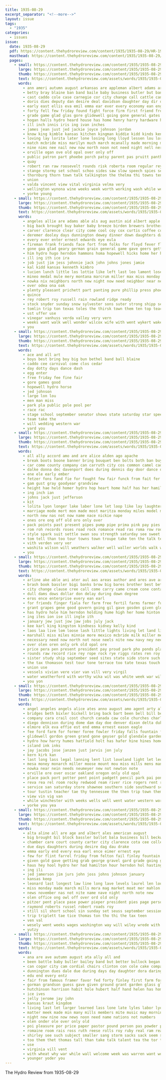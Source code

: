 ```yaml
---
title: 1935-08-29
excerpt_separator: "<!--more-->"
layout: issue
tags:
  - "1935"
categories:
  - issues
issue:
  date: 1935-08-29
  pdf: https://content.thehydroreview.com/content/1935/1935-08-29/HR-1935-08-29.pdf
  masthead: https://content.thehydroreview.com/content/1935/1935-08-29/masthead/HR-1935-08-29.jpg
  pages:
    - small: https://content.thehydroreview.com/content/1935/1935-08-29/small/HR-1935-08-29-01.jpg
      large: https://content.thehydroreview.com/content/1935/1935-08-29/large/HR-1935-08-29-01.jpg
      thumb: https://content.thehydroreview.com/content/1935/1935-08-29/thumbnails/HR-1935-08-29-01.jpg
      text: https://content.thehydroreview.com/assets/words/1935/1935-08-29/HR-1935-08-29-01.txt
      words:
        - ann ameri autumn august arkansas are appleman albert adams arlin and ago agri anda all
        - betty bray blaine ban band baile baby business butler but bandy bural been barnard better both bee bill bradley bank browne barbara begin back bailey beatrice bridgeport bride boys brought bell branch books bob boy bout banks byam boucher billie beth burg big beulah bobby berg binger barber
        - cast caddo cole case carnegie cor city change call cattle cancel car cays camping conte come care carolyn class clinch county clear caroyln chair church cartwright cash chet congress cock christian con charles clyde claire compo craig company college chief court collier chelf carol cour cogar carney courage clarice comin coker came carnival colorado close cream colony child caraway
        - doris dies deputy dan desire deal davidson daughter day dir dent door ditmore dry dance due date doctor days dotty demand during
        - early east ellis eva emil emma ear ever every economy ean english end enter esther even eloise eon
        - forty fell few friday found fight force firm first friend frost finley free fall fair farm frida fitting full floor for from friesen fought fay fron forth foot friends former far front frankie
        - grade game glad glas gore glidewell going gone general gates gave glass gaines goin goods gilbert grain gourd gores grounds goose glee glen gress george givens good gin given grady grew
        - hogan halls hydro heard house has home henry harry hardware hool held husband her health hunting had height humes high heart harold hamilton hinton hore him hutchinson herndon henke homer hopewell horse hand helen hatfield
        - ill inch innis iris ing ivan inches
        - james jean just jed jackie joyce johnson jordan
        - know king kimble kansas kitchen kingman kiddie kidd kinds kenneth
        - loving lay lorita later lone losing long lloyd lessen lou lorene lar lucille land less light large lassiter left lee loss launa leonard law little lights last lottie lucile lyle late larger longer lon lois
        - match mcbride miss marilyn much march mcanally made morning math messer men must most mike main matter middle marcrum merchant mas man money mai moo members miller martin martha may mins music mountain marsh monday mission mckee moser mildred marie more mar mexico maxine mur
        - nine nims nee nail new now north noon not need night nell ner near names
        - orville ogan ove old opal over only off
        - public patron part phoebe porch patsy parent pas pruitt panther phipps pennington paul pankratz place pastor pole pollock pam phillips park power pitzer pounds people pain
        - quay
        - robert ran raw roosevelt rounds risk roberta room regular reynolds rolan register rita rays race rang rain ring round reno richard
        - stange stormy set school schoo sides saw slow speech spies seen such silver september sweinhart standard session senator slemp saturday showers setting special shirley stage state schools second street sack sylvia style strong show store sweeney short seat soon summer salesman she sheriff songe speak smith small son sorrow shower swing stand south severe said sale states shipp stock side sung schmidt sue search sons saving scott sunday star soda stockton sincere surprise sun still
        - thornburg thorn town talk talkington the thelma thi towns tennessee tor them take treat talent tures townsend then trip thomas ten taylor toa thornberg thurs tanks than title
        - union
        - valda vincent view vital virginia velma very
        - wellington wynona wine weeks week worth working wash while went wil want well won work welcome will wit wedding waters wate write winner walls willard wykert wells west wilma wife waller weatherford wallers western wheat watch why weatherman with world was water
        - yorke young
    - small: https://content.thehydroreview.com/content/1935/1935-08-29/small/HR-1935-08-29-02.jpg
      large: https://content.thehydroreview.com/content/1935/1935-08-29/large/HR-1935-08-29-02.jpg
      thumb: https://content.thehydroreview.com/content/1935/1935-08-29/thumbnails/HR-1935-08-29-02.jpg
      text: https://content.thehydroreview.com/assets/words/1935/1935-08-29/HR-1935-08-29-02.txt
      words:
        - angeles allie are adams able als aug austin aid albert apple alice all and ave
        - big back brought buy baker baby breeze birden brewers brother business brewer but bryan burkhalter bride beryl ben been bors best bran bese boys ball began
        - carver clarence clear city come cool coy cox curtis coffee collier crotty cream cope crier colorado carnegie caddo cogar carman
        - deremer dooley days dunnington dewey dinner down daughters day daughter
        - every ever enter ernest edwards eye eula
        - fireman frank friends face fort from folks for floyd fever flansburg friday fred flakes fair first free
        - gone gaa glad geary german grain general game gave geers getting george gene good gold gallon
        - him hydro hugo herndon hammons homa hopewell hicks home her horn hora hazel hopes hill hardware hogan hero hatfield harold hot hurt has henry hamilton high had
        - ill ing ith ice ira
        - job just jim jess johnnie jack john johns jones jamie
        - kal kidd kansas kenneth kimbro
        - lucien lunch little los lottie like left last leo lamont lose land leora lola linse lew lewis
        - mineo medal mule mery montana marcrum miller max miss monday morning mea masoner metz maude market more martha man mont mound marion moore
        - nowka nix neighbors north new night now need neighbor near news
        - over odea ona oak
        - plenty pleasant prichett part panting pure phillip press phoebe per paul pieper presley pounds past pec pete
        - quince
        - rey robert roy russell rain rowland ridge ready
        - stock snyder sunday snow sylvester sons suter strong shipp seven sample shorty september simmons son smith saturday store sister selling stockton saving scott shanks summer school salt see sharry shank still shelton seed state
        - tomlin trip ton texas toles the thirsk town them ten top teacher take times
        - ust uffer use
        - vinegar vanhuss verda valley very vern
        - weeks want walk well wonder wilcox wife with went wykert wake will weatherford wilson worl was west wish wildman williams welcome william waters walt week wesley
        - you
    - small: https://content.thehydroreview.com/content/1935/1935-08-29/small/HR-1935-08-29-03.jpg
      large: https://content.thehydroreview.com/content/1935/1935-08-29/large/HR-1935-08-29-03.jpg
      thumb: https://content.thehydroreview.com/content/1935/1935-08-29/thumbnails/HR-1935-08-29-03.jpg
      text: https://content.thehydroreview.com/assets/words/1935/1935-08-29/HR-1935-08-29-03.txt
      words:
        - ace and all art
        - boys best bring boy big bun bethel band ball blaine
        - caddo cee carnival come clos cedar
        - day dotty days dance dash
        - egg enter
        - free friday fee fine fair
        - gore games good
        - hopewell hydro horse
        - jed johnson
        - large lon lou
        - men man miss
        - park pla public pole pool per
        - race rac
        - stage school september senator shows state saturday star speech sack sept
        - team take the
        - will wedding western war
        - yard you
    - small: https://content.thehydroreview.com/content/1935/1935-08-29/small/HR-1935-08-29-04.jpg
      large: https://content.thehydroreview.com/content/1935/1935-08-29/large/HR-1935-08-29-04.jpg
      thumb: https://content.thehydroreview.com/content/1935/1935-08-29/thumbnails/HR-1935-08-29-04.jpg
      text: https://content.thehydroreview.com/assets/words/1935/1935-08-29/HR-1935-08-29-04.txt
      words:
        - all ally accord amo and are alice alden ago apache
        - break boots boone banner bring bouquet ben bolts both ban buy boucher browne brides brothers below best breaker boul barn block bag blossom belts brought been bride but binger bertling
        - car come county company can carruth city cos common camel caddo cant cold cause champion cogar
        - dalke donna dec davenport does during dennis day door dance dobbin dake dale doyle
        - ene ele early ember
        - fetzer fons fand fie for fought few fair funck from fait fer fun flemm
        - gam gust gray goodyear grandview
        - height hae held homer hydro hop heart home half has her hamilton high hole hudson house hale how heath
        - ing inch ian
        - johns jack just jefferson
        - kit
        - lolita lyon longer lake laber lone let loop like lay laughter long loy low lathram land les lincoln losing
        - marriage mode mort mon made most maritza monday miles model money munch much may mound morning miller mention more miss mers mckinley million mare
        - north new nas not now name nace nickie nape
        - ones ore ong off old oro only over
        - pack points past present pipes pump pipe prima pink pay pies par pair polish park pitzer potter
        - rom roh records roses road rock romance read ras roma row rod rine
        - style spark suit settle swan sou strength saturday see sweet stecker sie september sick sky scot sharp son sept sale smith sales selling swim south sari spas soul she sare show six seth standard supply sunshine still sam sleigh sunday
        - tom tell than too tour towns town troupe take ten the talk teh talkington try trend them trip tho
        - vith verden very ver
        - washita wilson will weathers walker well waller worlds walk wheel while wells why was whitebread watch watt weeks want with
        - you
    - small: https://content.thehydroreview.com/content/1935/1935-08-29/small/HR-1935-08-29-05.jpg
      large: https://content.thehydroreview.com/content/1935/1935-08-29/large/HR-1935-08-29-05.jpg
      thumb: https://content.thehydroreview.com/content/1935/1935-08-29/thumbnails/HR-1935-08-29-05.jpg
      text: https://content.thehydroreview.com/assets/words/1935/1935-08-29/HR-1935-08-29-05.txt
      words:
        - arline ake able ani ater aul aas areas author and ares ave art anil august army are alfalfa ams ayton ask all alva april
        - brash book bassler bigi banks brow big bares brother best beter bob bank blind body bese ban brunt bee brings bai blow bechen bradley bane board blood bret business but baby bottle been bonds
        - city change clause cree call come carry came cream cone conta court camp credit clinton congress choice class case clover child cash cate cue ciara can car creek
        - dull dams dows dollar don delay during down degree
        - eros ence enterprise every ean earl
        - for friends finger fiala fer farm free fertil farms farmer furnish fields flowers fee from fair fun found field first forte forts fail
        - grant grapes gene good govern going gil gave gosden given glos guest goose ghering goodpasture gone gat grass gold
        - has hydro hole him herndon holding hume high her home hinton husband hans herbert hard house hake hentges horse
        - ing ites ion ise ill ingle ith
        - january jew just jow jaw jobs july jack
        - kee karl king kingston kindness kidney kelly kind
        - laos laa live lom loose lash little lights living let land list lines limestone last left late lover lucky low lands labor lot
        - marshall miss miles minnie more mexico mcbride milk miller mew mae mets major matter made mirth money mark must missouri men miata music melody man means monday may much mens mean
        - necessary need now north not nose neels nite new navy ney nee night naval november notice needs nice
        - over olen oren only ork old opal ore
        - price pera pen present president pay proud park pho ponds plan peer powers public power plant plana pope pose pam persons
        - rounds raw record rice rey rope rock rye riggs rates ren roy ridges raymond reser roose rent rich real room res ramona
        - sister study ship september seed sites state side store such stay show seay see socks son single saturday suits she special subject service sie sea sare sao solid sans square sport set spanish sonday south sion steen states sunday small stream surplus seals starts sunshine sale servies strength sudan
        - the tax thomason test tour tone terrace too tate texas touch ten thomas tie tailor tonic tak times than trees taylor them thue
        - union use
        - vessels vivian vere vier van vill very virgil
        - water weatherford with worthy wika wit was white week war will waste wykert way wave weeks west while winter wen wedding wane work went watch
        - you yon
    - small: https://content.thehydroreview.com/content/1935/1935-08-29/small/HR-1935-08-29-06.jpg
      large: https://content.thehydroreview.com/content/1935/1935-08-29/large/HR-1935-08-29-06.jpg
      thumb: https://content.thehydroreview.com/content/1935/1935-08-29/thumbnails/HR-1935-08-29-06.jpg
      text: https://content.thehydroreview.com/assets/words/1935/1935-08-29/HR-1935-08-29-06.txt
      words:
        - angel angeles angels alice ates anno august amo agent arty all are and alto
        - bridges beth bixler bickell bring back bart been bell bill benscoter byrne beach bridge baby bry bound book books
        - company cara crail cost church canada caw cole churches charlie colorado canyon can came car city capito carl connell county curtis class come colo chet
        - diego dennison during dome dam day doe denver dixon delta duke davenport days dunn delbert dougherty
        - elmore elk eva effie est end emma ernest eason eagle
        - fee ford farm for former foree fowler friday falls fountain from forest francisco few filling ferry fall friends fair fan flowers fram
        - glidewell gordon green grand gone geyser gold glendale garden george gate golden good
        - hydro how harry humes hatfield holt has hafer hine hines home had hoover hotchkiss harding heather hool her hollywood
        - island ink inks
        - jay jacobs jose janzen just jarvis jon july
        - kern kirk kan
        - last long lass legal lanning lent list loveland light let leon lemer life line lunch large lovely lines los live low lain
        - mesa money monarch miller moose mount mou miss mills mens man many most mountain moore miles marion mines mexico moun monica marvel
        - nowka near nein needs neumeyer new not newton note
        - orville ore over oscar oakland oregon only old opal
        - place pack port potter pent point padgett pencil park pai pon palo pen power pari pickles president poage potters paper
        - reva rea rel room rocky redwood ream river rice rogers rent richards route rock rom ranch ramey rary
        - service san saturday store shawnee southern side southward school small sage sons states salad september snyder sea save spies sas shelton sunda state smith styles salt santa sandlin show scott style she sister saw son
        - tour tustin teacher tae thy tennessee the then trip town them
        - view vin vig van
        - while winchester with weeks wells well went water western worth week wilma was will way west
        - yorke you yea
    - small: https://content.thehydroreview.com/content/1935/1935-08-29/small/HR-1935-08-29-07.jpg
      large: https://content.thehydroreview.com/content/1935/1935-08-29/large/HR-1935-08-29-07.jpg
      thumb: https://content.thehydroreview.com/content/1935/1935-08-29/thumbnails/HR-1935-08-29-07.jpg
      text: https://content.thehydroreview.com/assets/words/1935/1935-08-29/HR-1935-08-29-07.txt
      words:
        - alta aline all are age and albert ales american august
        - big brought bil block bassler ballot bala business bill beckwith brother byam burbridge bonus been bills books back bank bridgeport burgi both burgman boys board but boal beach
        - chamber care court county carter city clarence cota cee college cen clair cotton cutting company come cool cedar congress conta
        - due days daughters during desire dag dau drake
        - emma early end every eva earl ence eimer ernest eye
        - few for flint farrel friday from felton fail finley fountain far fede furan farm frank fae fil fred faw firm fast
        - given gold gave getting grab george gravel gard grade going geary
        - haus hey hool hydro her had hamilton hour herndon hol hastings hes hose henke hatfield has herbert him harmony hinton homes hone home hon
        - ing ili
        - jed jamerson jim jurs john joss johns johnson january
        - kansas keep
        - leonard last longest law line long lave levels laurel len lookeba legal loan
        - miss monday made march mills mora mag market moat mer mahlon may mays most merchant mary maxima mouse marie members mun memory mate marine
        - news november nas not nite name nave night north note new
        - olen office ong owl off over ord old only
        - pitzer pent place pase power pieper president pies page person plan persons pearl present price pay profit per pat post poage passage parlor
        - raymond roberts russel robert roads roy
        - still sil short school sin sunday set seuss september session sis stutzman states suits sone sell such ship state sons side sie sien spain straws sessions sit service senator silo scott student sahn saturday she slow seat sas store sayre six stock sale strong sur
        - trip triplett tae tice thomas ton tho thi the tax teen
        - ven val
        - wesely went weeks wages washington way will wiley wrede with while wells wane work was week world war williams weatherford
        - yutzy
    - small: https://content.thehydroreview.com/content/1935/1935-08-29/small/HR-1935-08-29-08.jpg
      large: https://content.thehydroreview.com/content/1935/1935-08-29/large/HR-1935-08-29-08.jpg
      thumb: https://content.thehydroreview.com/content/1935/1935-08-29/thumbnails/HR-1935-08-29-08.jpg
      text: https://content.thehydroreview.com/assets/words/1935/1935-08-29/HR-1935-08-29-08.txt
      words:
        - ana are ave autumn august ata ally all and
        - been battle baby buller bailey band but better bullock began bar ben bulk bay born bring brackeen best brother buy benton bowels butter boucher browne
        - can cogar city cam cordial chairs clinton con cole cake company care current cains church cay claire clarence colorado coffee cordell cant cream come colt christian
        - dunnington dues dale due during days day daughter dora daring drop dove dinner douglas deal down
        - edu end every entz
        - fair from famous framer favor fed forty finley first farm for free felton friday
        - gorman grandson guess gave given ground grant garden glass glas glad gowers good group gordon gilbert gower ghering gallina
        - hutchinson harrison habit hole hubert half hand helen has hom him hamons home heidebrecht hydro
        - ice ives
        - jelly jerome jay john
        - kansas kraut kingdom
        - living last let larger learned lass lone late lyles labor lyon lawn look large lates laxa lou
        - matter meek made min many mills members mite music may morning more mer maritza monday most meck meeks mat master market mexico mary miss mayor mustard missouri
        - night new nine now news noon need name nations not numbers
        - olen onder ole over only old
        - poi pleasure por price paper pastor pound person pas powder pitti poage pope prayer per poet place potter potters pounds point
        - romaine room rais ross ruth reese rolls roy ruby real ram read
        - shirley see such subject smaller sang storm sacks sack seem sleep sunday staller shows sari second special saturday soon store selling sat starring school square september show service sell sage senna sugar share state solo sister star standard son sheffer speaker stockton still
        - too them thet thomas tall than take talk talent tea the tor toa
        - use
        - virginia vill vent
        - with wheat why war while wall welcome week was warren want woods walter wilson weather will world weeks went
        - younger yoder you
---
```


The Hydro Review from 1935-08-29

<!--more-->

